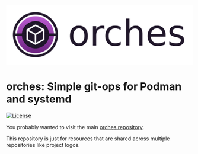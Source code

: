 ![ORCHES logo](./orches-logo-text.png)
# orches: Simple git-ops for Podman and systemd
 [![License](https://img.shields.io/badge/License-Apache_2.0-blue.svg)](https://opensource.org/licenses/Apache-2.0)

 You probably wanted to visit the main [orches repository](github.com/orches-team/orches).

 This repository is just for resources that are shared across multiple repositories like project logos.
